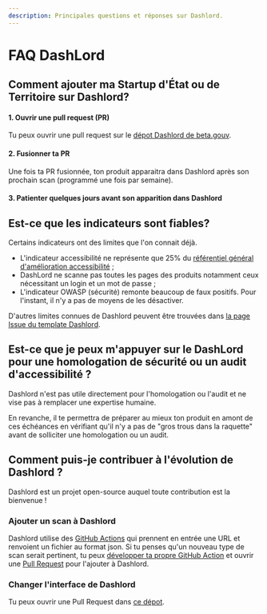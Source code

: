 ```yaml
---
description: Principales questions et réponses sur Dashlord.
---
```


# FAQ DashLord

## Comment ajouter ma Startup d'État ou de Territoire sur Dashlord?

#### 1. Ouvrir une pull request (PR)

Tu peux ouvrir une pull request sur le [dépot Dashlord de beta.gouv](https://github.com/betagouv/dashlord/blob/main/dashlord.yml).

#### 2. Fusionner ta PR

&#x20;Une fois ta PR fusionnée, ton produit apparaitra dans Dashlord après son prochain scan (programmé une fois par semaine).

#### 3. Patienter quelques jours avant son apparition dans Dashlord

## Est-ce que les indicateurs sont fiables?

Certains indicateurs ont des limites que l'on connait déjà.

* L'indicateur accessibilité ne représente que 25% du [référentiel général d'amélioration accessibilité](../../../gerer-sa-startup-detat-ou-de-territoires-au-quotidien/jameliore-le-design-et-lexperience-utilisateur/accessibilite-et-rgaa/acces.md) ;
* DashLord ne scanne pas toutes les pages des produits notamment ceux nécessitant un login et un mot de passe ;
* L'indicateur OWASP (sécurité) remonte beaucoup de faux positifs. Pour l'instant, il n'y a pas de moyens de les désactiver.

D'autres limites connues de Dashlord peuvent être trouvées dans [la page Issue du template Dashlord](https://github.com/betagouv/dashlord/issues).

## Est-ce que je peux m'appuyer sur le DashLord pour une homologation de sécurité ou un audit d'accessibilité ?

Dashlord n'est pas utile directement pour l'homologation ou l'audit et ne vise pas à remplacer une expertise humaine.

En revanche, il te permettra de préparer au mieux ton produit en amont de ces échéances en vérifiant qu'il n'y a pas de "gros trous dans la raquette" avant de solliciter une homologation ou un audit.

## Comment puis-je contribuer à l'évolution de Dashlord ?

Dashlord est un projet open-source auquel toute contribution est la bienvenue !

### Ajouter un scan à Dashlord

Dashlord utilise des [GitHub Actions](https://github.com/SocialGouv/dashlord/blob/main/.github/workflows/scans.yml) qui prennent en entrée une URL et renvoient un fichier au format json. Si tu penses qu'un nouveau type de scan serait pertinent, tu peux [développer ta propre GitHub Action](https://docs.github.com/en/actions/creating-actions/about-custom-actions#javascript-actions) et ouvrir une [Pull Request](https://github.com/SocialGouv/dashlord/pulls) pour l'ajouter à Dashlord.

### Changer l'interface de Dashlord

Tu peux ouvrir une Pull Request dans [ce dépot](https://github.com/SocialGouv/dashlord-actions/tree/main/report).
